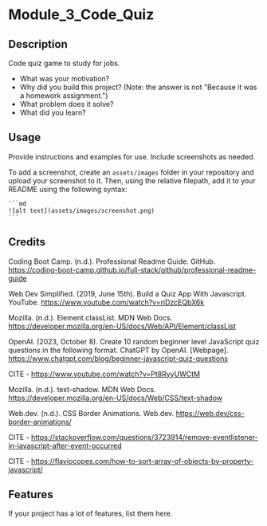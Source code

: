 # Module_3_Code_Quiz

## Description
Code quiz game to study for jobs. 

- What was your motivation?
- Why did you build this project? (Note: the answer is not "Because it was a homework assignment.")
- What problem does it solve?
- What did you learn?


## Usage

Provide instructions and examples for use. Include screenshots as needed.

To add a screenshot, create an `assets/images` folder in your repository and upload your screenshot to it. Then, using the relative filepath, add it to your README using the following syntax:

    ```md
    ![alt text](assets/images/screenshot.png)
    ```

## Credits

Coding Boot Camp. (n.d.). Professional Readme Guide. GitHub. https://coding-boot-camp.github.io/full-stack/github/professional-readme-guide

Web Dev Simplified. (2019, June 15th). Build a Quiz App With Javascript. YouTube. https://www.youtube.com/watch?v=riDzcEQbX6k 

Mozilla. (n.d.). Element.classList. MDN Web Docs. https://developer.mozilla.org/en-US/docs/Web/API/Element/classList

OpenAI. (2023, October 8). Create 10 random beginner level JavaScript quiz questions in the following format. ChatGPT by OpenAI. [Webpage]. https://www.chatgpt.com/blog/beginner-javascript-quiz-questions

CITE - https://www.youtube.com/watch?v=Pt8RyyUWCtM

Mozilla. (n.d.). text-shadow. MDN Web Docs. https://developer.mozilla.org/en-US/docs/Web/CSS/text-shadow

Web.dev. (n.d.). CSS Border Animations. Web.dev. https://web.dev/css-border-animations/

CITE - https://stackoverflow.com/questions/3723914/remove-eventlistener-in-javascript-after-event-occurred

CITE - https://flaviocopes.com/how-to-sort-array-of-objects-by-property-javascript/

## Features

If your project has a lot of features, list them here.


